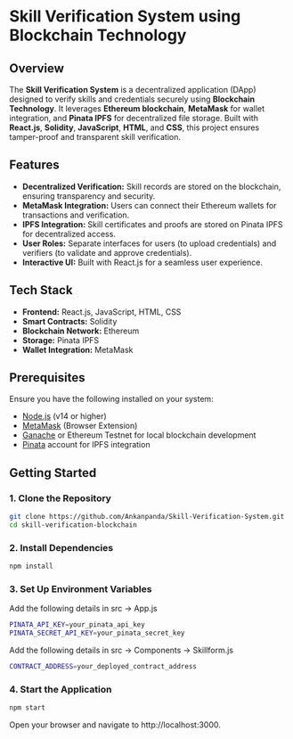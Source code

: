 # Skill Verification System using Blockchain Technology

## Overview

The **Skill Verification System** is a decentralized application (DApp) designed to verify skills and credentials securely using **Blockchain Technology**. It leverages **Ethereum blockchain**, **MetaMask** for wallet integration, and **Pinata IPFS** for decentralized file storage. Built with **React.js**, **Solidity**, **JavaScript**, **HTML**, and **CSS**, this project ensures tamper-proof and transparent skill verification.

## Features

- **Decentralized Verification:** Skill records are stored on the blockchain, ensuring transparency and security.
- **MetaMask Integration:** Users can connect their Ethereum wallets for transactions and verification.
- **IPFS Integration:** Skill certificates and proofs are stored on Pinata IPFS for decentralized access.
- **User Roles:** Separate interfaces for users (to upload credentials) and verifiers (to validate and approve credentials).
- **Interactive UI:** Built with React.js for a seamless user experience.

## Tech Stack

- **Frontend:** React.js, JavaScript, HTML, CSS
- **Smart Contracts:** Solidity
- **Blockchain Network:** Ethereum
- **Storage:** Pinata IPFS
- **Wallet Integration:** MetaMask

## Prerequisites

Ensure you have the following installed on your system:

- [Node.js](https://nodejs.org/) (v14 or higher)
- [MetaMask](https://metamask.io/) (Browser Extension)
- [Ganache](https://trufflesuite.com/ganache/) or Ethereum Testnet for local blockchain development
- [Pinata](https://pinata.cloud/) account for IPFS integration

## Getting Started

### 1. Clone the Repository
```bash
git clone https://github.com/Ankanpanda/Skill-Verification-System.git
cd skill-verification-blockchain
```
### 2. Install Dependencies
```bash
npm install
```

### 3. Set Up Environment Variables
Add the following details in src → App.js
```bash
PINATA_API_KEY=your_pinata_api_key
PINATA_SECRET_API_KEY=your_pinata_secret_key
```
Add the following details in src → Components → Skillform.js
```bash
CONTRACT_ADDRESS=your_deployed_contract_address
```

### 4. Start the Application
```bash
npm start
```
Open your browser and navigate to http://localhost:3000.

##
